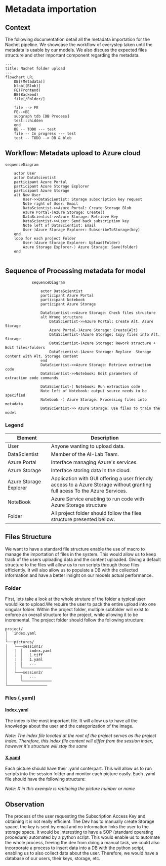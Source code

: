 # Metadata importation


## Context

The following documentation detail all the metadata importation for the Nachet
pipeline. We showcase the workflow of everystep taken until the metadata is
usable by our models. We also discuss the expected files structure and other
important component regarding the metadata. 
``` mermaid  
---
title: Nachet folder upload
---
flowchart LR;
    DB[(Metadata)] 
    blob[(Blob)]
    FE(Frontend)
    BE(Backend)
    file[/Folder/]

    file --> FE
    FE-->BE
    subgraph tdb [DB Process]
    test:::hidden
    end
    BE -- TODO --- test
    file -- In progress --- test
    test -- TODO --> DB & blob

``` 

## Workflow: Metadata upload to Azure cloud 
``` mermaid  
sequenceDiagram
    
    actor User
    actor DataScientist
    participant Azure Portal
    participant Azure Storage Explorer
    participant Azure Storage
    alt New User
        User->>DataScientist: Storage subscription key request 
        Note right of User: Email
        DataScientist->>Azure Portal: Create Storage Blob
        Azure Portal-)Azure Storage: Create()
        DataScientist->>Azure Storage: Retrieve Key
        DataScientist->>User: Send back subscription key
        Note left of DataScientist: Email
        User-)Azure Storage Explorer: SubscribeToStorage(key)
    end
    loop for each project Folder
        User-)Azure Storage Explorer: Upload(Folder)
        Azure Storage Explorer-) Azure Storage: Save(folder)
    end
                
``` 
## Sequence of Processing metadata for model

``` mermaid  
            sequenceDiagram

                actor DataScientist
                participant Azure Portal
                participant Notebook
                participant Azure Storage

                DataScientist->>Azure Storage: Check files structure
                alt Wrong structure
                    DataScientist->>Azure Portal: Create Alt. Azure Storage
                    Azure Portal-)Azure Storage: Create(Alt)
                    DataScientist-)Azure Storage: Copy files into Alt. Storage
                    DataScientist-)Azure Storage: Rework structure + Edit files/folders
                    DataScientist-)Azure Storage: Replace  Storage content with Alt. Storage content
                end
                DataScientist->>Azure Storage: Retrieve extraction code
                DataScientist->>Notebook: Edit parameters of extraction code commands
                
                DataScientist-) Notebook: Run extraction code
                Note left of Notebook: output source needs to be specified
                Notebook -) Azure Storage: Processing files into metadata
                DataScientist->> Azure Storage: Use files to train the model
``` 

### Legend
|Element|Description|
|-------|-----------|
| User | Anyone wanting to upload data. |
| DataScientist | Member of the AI-Lab Team. |
| Azure Portal | Interface managing Azure's services|
| Azure Storage | Interface storing data in the cloud. |
| Azure Storage Explorer | Application with GUI offering a user friendly access to a Azure Storage without granting full acess To the Azure Services. |
| NoteBook | Azure Service enabling to run code with Azure Storage structure|
| Folder | All project folder should follow the files structure presented bellow. |

## Files Structure

We want to have a standard file structure enable the use of macro to manage the
importation of files in the system. This would allow us to keep track  of the
users uploading data and the content uploaded. Giving a default structure to the
files will allow us to run scripts through those files efficiently. It will also
allow us to populate a DB with the collected information and have a better
insight on our models actual performance. 

### Folder

First, lets take a look at the whole struture of the folder a typical user
wouldlike to upload.We require the user to pack the entire upload into one
singular folder. Within the project folder, multiple subfolder will exist to
enforce an overall structure for the project, while allowing it to be
incremental. The project folder should follow the following structure:
```
project/
│   index.yaml  
│
└───pictures/
│   └───session1/
│   |  │   index.yaml
│   |  │   1.tiff
│   |  │   1.yaml
│   |  |   ...
│   |  └─────────────
│   └───session2/
│      |   ...
│      └─────────────
└──────────────────
```
### Files (.yaml)
#### [Index.yaml](index.yaml)

The index is the most important file. It will allow us to have all the knowledge
about the user and the categorization of the image.

*Note: The index file located at the root of the project serves as the project
index. Therefore, this index file content will differ from the session index,
however it's structure will stay the same*


#### [X.yaml](X.yaml)

Each picture should have their .yaml conterpart. This will allow us to run
scripts into the session folder and monitor each picture easily. Each .yaml file
should have the following structure:

*Note: X in this exemple is replacing the picture number or name*

## Observation

The process of the user requesting the Subscription Access Key and obtaining it
  is not really efficient. The Dev has to manually create Storage space, the key
  is sent by email and no information links the user to the storage space. It
  would be interesting to have a SOP (standard operating procedure) automated by
  a python script. This would enable us to automate the whole process, freeing
  the dev from doing a manual task, we could also incorporate a process to
  insert data into a DB with the python script, enabling us to also collect data
  about the user. Therefore, we would have a database of our users, their keys,
  storage, etc.
